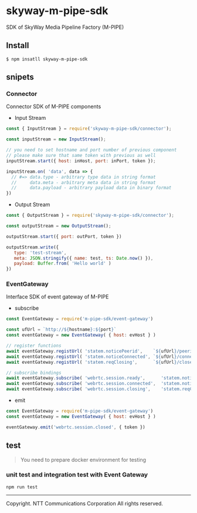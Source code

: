 # skyway-m-pipe-sdk

SDK of SkyWay Media Pipeline Factory (M-PIPE)

## Install

```
$ npm insatll skyway-m-pipe-sdk
```

## snipets

### Connector

Connector SDK of M-PIPE components

* Input Stream

```js
const { InputStream } = require('skyway-m-pipe-sdk/connector');

const inputStream = new InputStream();

// you need to set hostname and port number of previous component
// please make sure that same token with previous as well
inputStream.start({ host: inHost, port: inPort, token });

inputStream.on( 'data', data => {
  // #=> data.type - arbitrary type data in string format
  //     data.meta - arbitrary meta data in string format
  //     data.payload - arbitrary payload data in binary format
})
```

* Output Stream

```js
const { OutputStream } = require('skyway-m-pipe-sdk/connector');

const outputStream = new OutputStream();

outputStream.start({ port: outPort, token })

outputStream.write({
   type: 'test-stream',
   meta: JSON.stringify({ name: test, ts: Date.now() }),
   payload: Buffer.from( 'Hello world' )
})
```

### EventGateway

Interface SDK of event gateway of M-PIPE

* subscribe

```js
const EventGateway = require('m-pipe-sdk/event-gateway')

const ufUrl = `http://${hostname}:${port}`
const eventGateway = new EventGateway( { host: evHost } )

// register functions
await eventGateway.registUrl( 'statem.noticePeerid',    `${ufUrl}/peerid` )
await eventGateway.registUrl( 'statem.noticeConnected', `${ufUrl}/connected` )
await eventGateway.registUrl( 'statem.reqClosing',      `${ufUrl}/close`  )

// subscribe bindings
await eventGateway.subscribe( 'webrtc.session.ready',      'statem.noticePeerid'  )
await eventGateway.subscribe( 'webrtc.session.connected',  'statem.noticeConnected' )
await eventGateway.subscribe( 'webrtc.session.closing',    'statem.reqClosing'    )
```

* emit

```js
const EventGateway = require('m-pipe-sdk/event-gateway')
const eventGateway = new EventGateway( { host: evHost } )

eventGateway.emit('webrtc.session.closed', { token })
```

## test

> You need to prepare docker environment for testing

### unit test and integration test with Event Gateway

```
npm run test
```

---
Copyright. NTT Communications Corporation All rights reserved.
